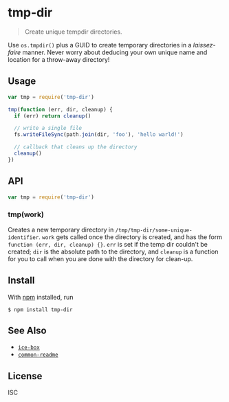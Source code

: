 # tmp-dir

> Create unique tempdir directories.

Use `os.tmpdir()` plus a GUID to create temporary directories in a
*laissez-faire* manner. Never worry about deducing your own unique name and
location for a throw-away directory!

## Usage

```js
var tmp = require('tmp-dir')

tmp(function (err, dir, cleanup) {
  if (err) return cleanup()

  // write a single file
  fs.writeFileSync(path.join(dir, 'foo'), 'hello warld!')

  // callback that cleans up the directory
  cleanup()
})
```

## API

```js
var tmp = require('tmp-dir')
```

### tmp(work)

Creates a new temporary directory in `/tmp/tmp-dir/some-unique-identifier`.
`work` gets called once the directory is created, and has the form `function
(err, dir, cleanup) {}`. `err` is set if the temp dir couldn't be created; `dir`
is the absolute path to the directory, and `cleanup` is a function for you to
call when you are done with the directory for clean-up.

## Install

With [npm](https://npmjs.org/) installed, run

```
$ npm install tmp-dir
```

## See Also

- [`ice-box`](https://github.com/noffle/ice-box)
- [`common-readme`](https://github.com/noffle/common-readme)

## License

ISC

